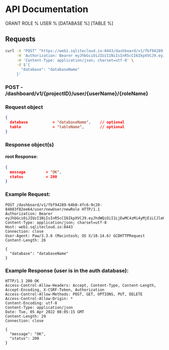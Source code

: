 # API Documentation

GRANT ROLE % USER % [DATABASE %] [TABLE %] 

## Requests

```sh
curl -X "POST" "https://web1.sqlitecloud.io:8443/dashboard/v1/fbf94289-64b0-4fc6-9c20-84083f82ee64/user/newUser/newRole" \
     -H 'Authorization: Bearer eyJhbGciOiJIUzI1NiIsInR5cCI6IkpXVCJ9.eyJhdWQiOiI1LjEwMC4zMi4yMjEiLCJleHAiOjE2NDkxNzU4MTMsImp0aSI6IjEiLCJpYXQiOjE2NDkxNDU4MTMsImlzcyI6IlNRTGl0ZSBDbG91ZCBXZWIgU2VydmVyIiwibmJmIjoxNjQ5MTQ1ODEzLCJzdWIiOiJzcWxpdGVjbG91ZC5pbyJ9.A2P2wC9AyNcIFWm4AksF77RQWRVA2sRLTm9l7zy04uY' \
     -H 'Content-Type: application/json; charset=utf-8' \
     -d $'{
       "database": "databaseName"
     }'
```

### **POST** - /dashboard/v1/{projectID}/user/{userName}/{roleName}

### Request object

```json
{
  database           = "databaseName",    // optional
  table              = "tableName",       // optional
}
```

### Response object(s)

#### root Response:

```json
{
  message         = "OK",
  status          = 200
}
```

### Example Request:

```http
POST /dashboard/v1/fbf94289-64b0-4fc6-9c20-84083f82ee64/user/newUser/newRole HTTP/1.1
Authorization: Bearer eyJhbGciOiJIUzI1NiIsInR5cCI6IkpXVCJ9.eyJhdWQiOiI1LjEwMC4zMi4yMjEiLCJleHAiOjE2NDkxNzU4MTMsImp0aSI6IjEiLCJpYXQiOjE2NDkxNDU4MTMsImlzcyI6IlNRTGl0ZSBDbG91ZCBXZWIgU2VydmVyIiwibmJmIjoxNjQ5MTQ1ODEzLCJzdWIiOiJzcWxpdGVjbG91ZC5pbyJ9.A2P2wC9AyNcIFWm4AksF77RQWRVA2sRLTm9l7zy04uY
Content-Type: application/json; charset=utf-8
Host: web1.sqlitecloud.io:8443
Connection: close
User-Agent: Paw/3.3.6 (Macintosh; OS X/10.14.6) GCDHTTPRequest
Content-Length: 26

{
  "database": "databaseName"
}
```

### Example Response (user is in the auth database):

```http
HTTP/1.1 200 OK
Access-Control-Allow-Headers: Accept, Content-Type, Content-Length, Accept-Encoding, X-CSRF-Token, Authorization
Access-Control-Allow-Methods: POST, GET, OPTIONS, PUT, DELETE
Access-Control-Allow-Origin: *
Content-Encoding: utf-8
Content-Type: application/json
Date: Tue, 05 Apr 2022 08:05:15 GMT
Content-Length: 29
Connection: close

{
  "message": "OK",
  "status": 200
}
```